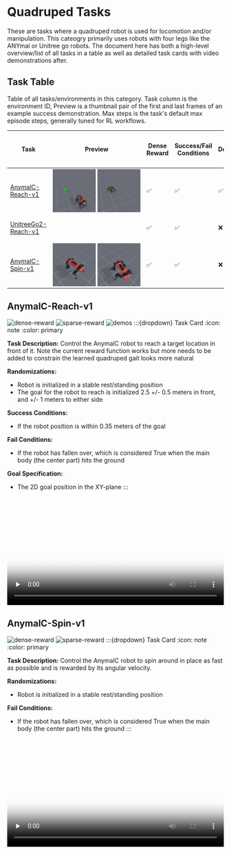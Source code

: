 <!-- THIS IS ALL GENERATED DOCUMENTATION. DO NOT MODIFY THIS FILE -->
[asset-badge]: https://img.shields.io/badge/download%20asset-yes-blue.svg
[dense-reward-badge]: https://img.shields.io/badge/dense%20reward-yes-green.svg
[sparse-reward-badge]: https://img.shields.io/badge/sparse%20reward-yes-green.svg
[no-dense-reward-badge]: https://img.shields.io/badge/dense%20reward-no-red.svg
[no-sparse-reward-badge]: https://img.shields.io/badge/sparse%20reward-no-red.svg
[demos-badge]: https://img.shields.io/badge/demos-yes-green.svg
# Quadruped Tasks

These are tasks where a quadruped robot is used for locomotion and/or manipulation. This cateogry primarily uses robots with four legs like the ANYmal or Unitree go robots.
The document here has both a high-level overview/list of all tasks in a table as well as detailed task cards with video demonstrations after.

## Task Table
Table of all tasks/environments in this category. Task column is the environment ID, Preview is a thumbnail pair of the first and last frames of an example success demonstration. Max steps is the task's default max episode steps, generally tuned for RL workflows.
<table class="table">
<thead>
<tr class="row-odd">
<th class="head"><p>Task</p></th>
<th class="head"><p>Preview</p></th>
<th class="head"><p>Dense Reward</p></th>
<th class="head"><p>Success/Fail Conditions</p></th>
<th class="head"><p>Demos</p></th>
<th class="head"><p>Max Episode Steps</p></th>
</tr>
</thead>
<tbody>
<tr class="row-odd">
<td><p><a href="#anymalc-reach-v1">AnymalC-Reach-v1</a></p></td>
<td><div style='display:flex;gap:4px;align-items:center'><img style='min-width:min(50%, 100px);max-width:100px;height:auto' src='../../_static/env_thumbnails/AnymalC-Reach-v1_rt_thumb_first.png' alt='AnymalC-Reach-v1'> <img style='min-width:min(50%, 100px);max-width:100px;height:auto' src='../../_static/env_thumbnails/AnymalC-Reach-v1_rt_thumb_last.png' alt='AnymalC-Reach-v1'></div></td>
<td><p>✅</p></td>
<td><p>✅</p></td>
<td><p>✅</p></td>
<td><p>200</p></td>
</tr>
<tr class="row-even">
<td><p><a href="#unitreego2-reach-v1">UnitreeGo2-Reach-v1</a></p></td>
<td><div style='display:flex;gap:4px;align-items:center'> </div></td>
<td><p>✅</p></td>
<td><p>✅</p></td>
<td><p>❌</p></td>
<td><p>200</p></td>
</tr>
<tr class="row-odd">
<td><p><a href="#anymalc-spin-v1">AnymalC-Spin-v1</a></p></td>
<td><div style='display:flex;gap:4px;align-items:center'><img style='min-width:min(50%, 100px);max-width:100px;height:auto' src='../../_static/env_thumbnails/AnymalC-Spin-v1_rt_thumb_first.png' alt='AnymalC-Spin-v1'> <img style='min-width:min(50%, 100px);max-width:100px;height:auto' src='../../_static/env_thumbnails/AnymalC-Spin-v1_rt_thumb_last.png' alt='AnymalC-Spin-v1'></div></td>
<td><p>✅</p></td>
<td><p>✅</p></td>
<td><p>❌</p></td>
<td><p>200</p></td>
</tr>
</tbody>
</table>

## AnymalC-Reach-v1

![dense-reward][dense-reward-badge]
![sparse-reward][sparse-reward-badge]
![demos][demos-badge]
:::{dropdown} Task Card
:icon: note
:color: primary

**Task Description:**
Control the AnymalC robot to reach a target location in front of it. Note the current reward function works but more needs to be added to constrain the learned quadruped gait looks more natural

**Randomizations:**
- Robot is initialized in a stable rest/standing position
- The goal for the robot to reach is initialized 2.5 +/- 0.5 meters in front, and +/- 1 meters to either side

**Success Conditions:**
- If the robot position is within 0.35 meters of the goal

**Fail Conditions:**
- If the robot has fallen over, which is considered True when the main body (the center part) hits the ground

**Goal Specification:**
- The 2D goal position in the XY-plane
:::

<div style="display: flex; justify-content: center;">
<video preload="none" controls="True" width="100%" style="max-width: min(100%, 512px);" poster="../../_static/env_thumbnails/AnymalC-Reach-v1_rt_thumb_first.png">
<source src="https://github.com/haosulab/ManiSkill/raw/main/figures/environment_demos/AnymalC-Reach-v1_rt.mp4" type="video/mp4">
</video>
</div>

## AnymalC-Spin-v1

![dense-reward][dense-reward-badge]
![sparse-reward][sparse-reward-badge]
:::{dropdown} Task Card
:icon: note
:color: primary

**Task Description:**
Control the AnymalC robot to spin around in place as fast as possible and is rewarded by its angular velocity.

**Randomizations:**
- Robot is initialized in a stable rest/standing position

**Fail Conditions:**
- If the robot has fallen over, which is considered True when the main body (the center part) hits the ground
:::

<div style="display: flex; justify-content: center;">
<video preload="none" controls="True" width="100%" style="max-width: min(100%, 512px);" poster="../../_static/env_thumbnails/AnymalC-Spin-v1_rt_thumb_first.png">
<source src="https://github.com/haosulab/ManiSkill/raw/main/figures/environment_demos/AnymalC-Spin-v1_rt.mp4" type="video/mp4">
</video>
</div>
